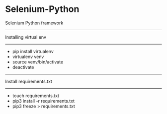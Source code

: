 # Selenium-Python
Selenium Python framework

**********************
Installing virtual env 
**********************
- pip install virtualenv
- virtualenv venv
- source venv/bin/activate
- deactivate


**********************
Install requirements.txt
**********************
- touch requirements.txt
- pip3 install -r requirements.txt
- pip3 freeze > requirements.txt